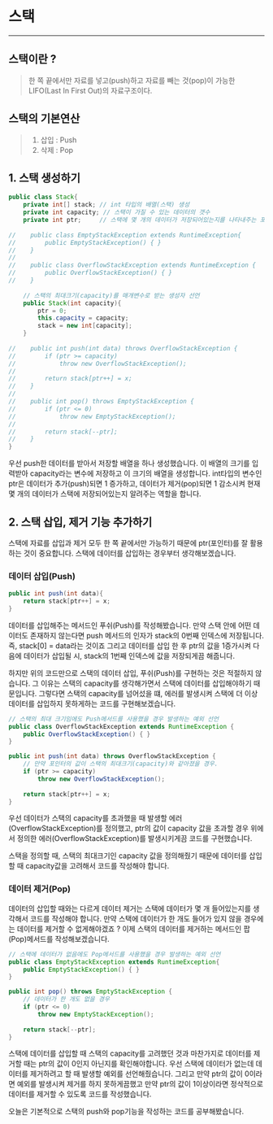 # 스택

---

## 스택이란 ?
> 한 쪽 끝에서만 자료를 넣고(push)하고 자료를 빼는 것(pop)이 가능한 LIFO(Last In First Out)의 자료구조이다.

## 스택의 기본연산
> 1. 삽입 : Push
> 2. 삭제 : Pop

## 1. 스택 생성하기
```java
public class Stack{
    private int[] stack; // int 타입의 배열(스택) 생성
    private int capacity; // 스택이 가질 수 있는 데이터의 갯수
    private int ptr;     // 스택에 몇 개의 데이터가 저장되어있는지를 나타내주는 포인터
    
//    public class EmptyStackException extends RuntimeException{
//        public EmptyStackException() { }
//    }
//    
//    public class OverflowStackException extends RuntimeException {
//        public OverflowStackException() { }
//    }
    
    // 스택의 최대크기(capacity)를 매개변수로 받는 생성자 선언
    public Stack(int capacity){
        ptr = 0;
        this.capacity = capacity;
        stack = new int[capacity];
    }
    
//    public int push(int data) throws OverflowStackException {
//        if (ptr >= capacity)
//            throw new OverflowStackException();
//        
//        return stack[ptr++] = x;
//    }
//    
//    public int pop() throws EmptyStackException {
//        if (ptr <= 0)
//            throw new EmptyStackException();
//            
//        return stack[--ptr];
//    }
}
```

우선 push한 데이터를 받아서 저장할 배열을 하나 생성했습니다. 이 배열의 크기를 입력받아 capacity라는 변수에 저장하고
이 크기의 배열을 생성합니다. int타입의 변수인 ptr은 데이터가 추가(push)되면 1 증가하고, 데이터가 제거(pop)되면 1 감소시켜 현재 몇 개의 데이터가
스택에 저장되어있는지 알려주는 역할을 합니다.

## 2. 스택 삽입, 제거 기능 추가하기
스택에 자료를 삽입과 제거 모두 한 쪽 끝에서만 가능하기 때문에 ptr(포인터)를 잘 활용하는 것이 중요합니다.
스택에 데이터를 삽입하는 경우부터 생각해보겠습니다.

### 데이터 삽입(Push)
```java
public int push(int data){
    return stack[ptr++] = x;
}
```

데이터를 삽입해주는 메서드인 푸쉬(Push)를 작성해봤습니다.
만약 스택 안에 어떤 데이터도 존재하지 않는다면 push 메서드의 인자가 stack의 0번째 인덱스에 저장됩니다.
즉, stack[0] = data라는 것이죠 그리고 데이터를 삽입 한 후 ptr의 값을 1증가시켜 다음에 데이터가 삽입될 시,
stack의 1번째 인덱스에 값을 저장되게끔 해줍니다.

하지만 위의 코드만으로 스택의 데이터 삽입, 푸쉬(Push)를 구현하는 것은 적절하지 않습니다.
그 이유는 스택의 capacity를 생각해가면서 스택에 데이터를 삽입해야하기 때문입니다.
그렇다면 스택의 capacity를 넘어섰을 떄, 에러를 발생시켜 스택에 더 이상 데이터를 삽입하지 못하게하는 코드를 구현해보겠습니다.


```java
// 스택의 최대 크기임에도 Push메서드를 사용했을 경우 발생하는 예외 선언  
public class OverflowStackException extends RuntimeException {
    public OverflowStackException() { }
}

public int push(int data) throws OverflowStackException {
    // 만약 포인터의 값이 스택의 최대크기(capacity)와 같아졌을 경우.
    if (ptr >= capacity)
        throw new OverflowStackException();
    
    return stack[ptr++] = x;
}
```
우선 데이터가 스택의 capacity를 초과했을 때 발생할 에러(OverflowStackException)를 정의했고,
ptr의 값이 capacity 값을 초과할 경우 위에서 정의한 에러(OverflowStackException)를 발생시키게끔 코드를 구현했습니다.
 
스택을 정의할 때, 스택의 최대크기인 capacity 값을 정의해줬기 때문에 데이터를 삽입할 때 capacity값을 고려해서 코드를 작성해야 합니다.

### 데이터 제거(Pop)
데이터의 삽입할 때와는 다르게 데이터 제거는 스택에 데이터가 몇 개 들어있는지를 생각해서 코드를 작성해야 합니다.
만약 스택에 데이터가 한 개도 들어가 있지 않을 경우에는 데이터를 제거할 수 없게해야겠죠 ?
이제 스택의 데이터를 제거하는 메서드인 팝(Pop)메서드를 작성해보겠습니다.

```java
// 스택에 데이터가 없음에도 Pop메서드를 사용했을 경우 발생하는 예외 선언
public class EmptyStackException extends RuntimeException{
    public EmptyStackException() { }
}

public int pop() throws EmptyStackException {
    // 데이터가 한 개도 없을 경우
    if (ptr <= 0)
        throw new EmptyStackException();
        
    return stack[--ptr];
}
```
스택에 데이터를 삽입할 때 스택의 capacity를 고려했던 것과 마찬가지로 데이터를 제거할 때는 ptr의 값이 0인지 아닌지를 확인해야합니다.
우선 스택에 데이터가 없는데 데이터를 제거하려고 할 때 발생할 예외를 선언해줬습니다.
그리고 만약 ptr의 값이 0이라면 예외를 발생시켜 제거를 하지 못하게끔했고 만약 ptr의 값이 1이상이라면 정삭적으로 데이터를 제거할 수 있도록
코드를 작성했습니다.

오늘은 기본적으로 스택의 push와 pop기능을 작성하는 코드를 공부해봤습니다.

 






